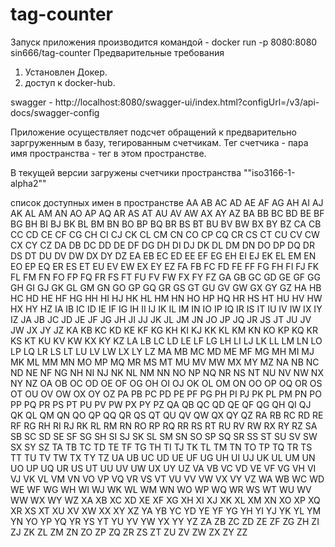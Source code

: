 # tag-counter



Запуск приложения производится командой -
docker run -p 8080:8080 sin666/tag-counter
Предварительные требования 
1) Установлен Докер.
2) доступ к docker-hub.


swagger -
http://localhost:8080/swagger-ui/index.html?configUrl=/v3/api-docs/swagger-config


Приложение осуществляет подсчет обращений к предварительно заргруженным в базу, тегированным счетчикам.
Тег счетчика - пара имя пространства - тег в этом пространстве.

В текущей версии загружены счетчики пространства 
""iso3166-1-alpha2""

список доступных имен в пространстве
AA	AB	AC	AD	AE	AF	AG	AH	AI	AJ	AK	AL	AM	AN	AO	AP	AQ	AR	AS	AT	AU	AV	AW	AX	AY	AZ
BA	BB	BC	BD	BE	BF	BG	BH	BI	BJ	BK	BL	BM	BN	BO	BP	BQ	BR	BS	BT	BU	BV	BW	BX	BY	BZ
CA	CB	CC	CD	CE	CF	CG	CH	CI	CJ	CK	CL	CM	CN	CO	CP	CQ	CR	CS	CT	CU	CV	CW	CX	CY	CZ
DA	DB	DC	DD	DE	DF	DG	DH	DI	DJ	DK	DL	DM	DN	DO	DP	DQ	DR	DS	DT	DU	DV	DW	DX	DY	DZ
EA	EB	EC	ED	EE	EF	EG	EH	EI	EJ	EK	EL	EM	EN	EO	EP	EQ	ER	ES	ET	EU	EV	EW	EX	EY	EZ
FA	FB	FC	FD	FE	FF	FG	FH	FI	FJ	FK	FL	FM	FN	FO	FP	FQ	FR	FS	FT	FU	FV	FW	FX	FY	FZ
GA	GB	GC	GD	GE	GF	GG	GH	GI	GJ	GK	GL	GM	GN	GO	GP	GQ	GR	GS	GT	GU	GV	GW	GX	GY	GZ
HA	HB	HC	HD	HE	HF	HG	HH	HI	HJ	HK	HL	HM	HN	HO	HP	HQ	HR	HS	HT	HU	HV	HW	HX	HY	HZ
IA	IB	IC	ID	IE	IF	IG	IH	II	IJ	IK	IL	IM	IN	IO	IP	IQ	IR	IS	IT	IU	IV	IW	IX	IY	IZ
JA	JB	JC	JD	JE	JF	JG	JH	JI	JJ	JK	JL	JM	JN	JO	JP	JQ	JR	JS	JT	JU	JV	JW	JX	JY	JZ
KA	KB	KC	KD	KE	KF	KG	KH	KI	KJ	KK	KL	KM	KN	KO	KP	KQ	KR	KS	KT	KU	KV	KW	KX	KY	KZ
LA	LB	LC	LD	LE	LF	LG	LH	LI	LJ	LK	LL	LM	LN	LO	LP	LQ	LR	LS	LT	LU	LV	LW	LX	LY	LZ
MA	MB	MC	MD	ME	MF	MG	MH	MI	MJ	MK	ML	MM	MN	MO	MP	MQ	MR	MS	MT	MU	MV	MW	MX	MY	MZ
NA	NB	NC	ND	NE	NF	NG	NH	NI	NJ	NK	NL	NM	NN	NO	NP	NQ	NR	NS	NT	NU	NV	NW	NX	NY	NZ
OA	OB	OC	OD	OE	OF	OG	OH	OI	OJ	OK	OL	OM	ON	OO	OP	OQ	OR	OS	OT	OU	OV	OW	OX	OY	OZ
PA	PB	PC	PD	PE	PF	PG	PH	PI	PJ	PK	PL	PM	PN	PO	PP	PQ	PR	PS	PT	PU	PV	PW	PX	PY	PZ
QA	QB	QC	QD	QE	QF	QG	QH	QI	QJ	QK	QL	QM	QN	QO	QP	QQ	QR	QS	QT	QU	QV	QW	QX	QY	QZ
RA	RB	RC	RD	RE	RF	RG	RH	RI	RJ	RK	RL	RM	RN	RO	RP	RQ	RR	RS	RT	RU	RV	RW	RX	RY	RZ
SA	SB	SC	SD	SE	SF	SG	SH	SI	SJ	SK	SL	SM	SN	SO	SP	SQ	SR	SS	ST	SU	SV	SW	SX	SY	SZ
TA	TB	TC	TD	TE	TF	TG	TH	TI	TJ	TK	TL	TM	TN	TO	TP	TQ	TR	TS	TT	TU	TV	TW	TX	TY	TZ
UA	UB	UC	UD	UE	UF	UG	UH	UI	UJ	UK	UL	UM	UN	UO	UP	UQ	UR	US	UT	UU	UV	UW	UX	UY	UZ
VA	VB	VC	VD	VE	VF	VG	VH	VI	VJ	VK	VL	VM	VN	VO	VP	VQ	VR	VS	VT	VU	VV	VW	VX	VY	VZ
WA	WB	WC	WD	WE	WF	WG	WH	WI	WJ	WK	WL	WM	WN	WO	WP	WQ	WR	WS	WT	WU	WV	WW	WX	WY	WZ
XA	XB	XC	XD	XE	XF	XG	XH	XI	XJ	XK	XL	XM	XN	XO	XP	XQ	XR	XS	XT	XU	XV	XW	XX	XY	XZ
YA	YB	YC	YD	YE	YF	YG	YH	YI	YJ	YK	YL	YM	YN	YO	YP	YQ	YR	YS	YT	YU	YV	YW	YX	YY	YZ
ZA	ZB	ZC	ZD	ZE	ZF	ZG	ZH	ZI	ZJ	ZK	ZL	ZM	ZN	ZO	ZP	ZQ	ZR	ZS	ZT	ZU	ZV	ZW	ZX	ZY	ZZ